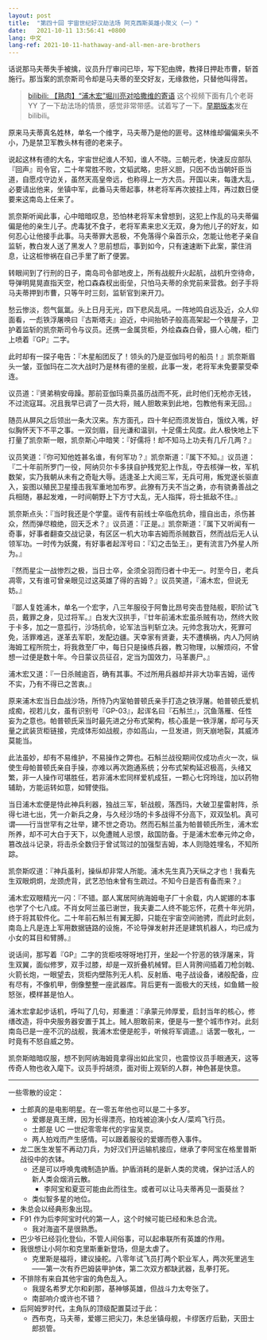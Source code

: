 ```yaml
---
layout: post
title:  "第四十回 宇宙世纪好汉劫法场 阿克西斯英雄小聚义（一）"
date:   2021-10-11 13:56:41 +0800
lang: 中文
lang-ref: 2021-10-11-hathaway-and-all-men-are-brothers
---
```


话说那马夫蒂失手被擒，议员升厅审问已毕，写下犯由牌，教择日押赴市曹，斩首施行。那当案的凯奈斯司令却是马夫蒂的至交好友，无缘救他，只替他叫得苦。

> [bilibili: 【熟肉】“浦木宏”堀川亮对哈撒维的寄语](https://www.bilibili.com/video/BV1yh411q7te) 这个视频下面有几个老哥 YY 了一下劫法场的情景，感觉非常带感。试着写了一下。[早期版本](https://www.bilibili.com/read/cv13531057)发在 bilibili。

原来马夫蒂真名姓林，单名一个维字，马夫蒂乃是他的匪号。这林维却偏偏来头不小，乃是禁卫军教头林有德的老来子。

说起这林有德的大名，宇宙世纪谁人不知，谁人不晓。三朝元老，快速反应部队『回声』司令官，二十年常胜不败，文韬武略，忠肝义胆，只因不齿当朝奸臣当道，自愿戍守边关，虽然天高皇帝远，也称得上一方大员。开国以来，每逢大乱，必要请出他来，坐镇中军，此番马夫蒂起事，林老将军再次披挂上阵，再过数日便要来这南岛上任来了。

凯奈斯听闻此事，心中暗暗叹息，恐怕林老将军未曾想到，这犯上作乱的马夫蒂偏偏是他的亲生儿子。虎毒犹不食子，老将军素来忠义无双，身为他儿子的好友，如何忍心让他接手此事。马夫蒂罪大恶极，不免落得个枭首示众，怎能让他老子亲自监斩，教白发人送了黑发人？思前想后，事到如今，只有速速断下此案，蒙住消息，让这桩惨祸在自己手里了断了便罢。

转眼间到了行刑的日子，南岛司令部地皮上，所有战舰升火起航，战机升空待命，导弹明晃晃直指天空，枪口森森杈出街垒，只怕马夫蒂的余党前来营救。刽子手将马夫蒂押到市曹，只等午时三刻，监斩官到来开刀。

愁云惨淡，怨气氤氲。头上日月无光，四下悲风乱吼。一阵地鸣自远及近，众人仰面看，一彪铁浮屠唤曰『古斯塔夫』迫近，中间抬轿子般高高架起一个铁屋子，卫护着监斩的凯奈斯司令与议员。还携一金属货柜，外绘森森白骨，摄人心魄，柜门上喷着『GP』二字。

此时却有一探子电告：『木星船团反了！领头的乃是亚伽玛号的船员！』凯奈斯眉头一皱，亚伽玛在二次大战时乃是林有德的坐舰，此事一发，老将军未免要蒙受牵连。

议员道：『贤弟稍安毋躁。那前亚伽玛乘员虽历战而不死，此时他们无枪亦无钱，不过流寇耳。况且我早已调了一员大将，贼人胆敢来到此地，包教他有来无回。』

随员从屏风之后领出一条大汉来。东方面孔，四十年纪而须发皆白，饿纹入嘴，好似胸怀天下不平之事。一双剑眉，目光谦和温驯，十足儒士风度。此人极快地上下打量了凯奈斯一眼，凯奈斯心中暗笑：『好儒将！却不知马上功夫有几斤几两？』

议员笑道：『你可知他姓甚名谁，有何军功？』凯奈斯道：『属下不知。』议员道：『二十年前所罗门一役，阿纳贝尔卡多挟自护残党犯上作乱，夺去核弹一枚，军机数架，实乃我朝从未有之奇耻大辱。适逢圣上大阅三军，无兵可用，叛党遂长驱直入，妄图以殖民卫星撞击我军重地加布罗。此獠有万夫不当之勇，亦有骁勇善战之兵相随，暴起发难，一时间朝野上下方寸大乱，无人指挥，将士抵敌不住。』

凯奈斯点头：『当时我还是个学童。谣传有前线士卒临危抗命，擅自出击，杀伤甚众，然而弹尽粮绝，回天乏术？』议员道：『正是。』凯奈斯道：『属下又听闻有一奇事，好事者翻查交战记录，有区区一机大功率吉姆而杀贼数百，然而战后无人认领军功。一时传为妖魔，有好事者起浑号曰：『幻之击坠王』，更有流言乃外星人所为。』

『然而星尘一战惨烈之极，当日士卒，全须全羽而归者十中无一。时至今日，老兵凋零，又有谁可曾亲眼见过这英雄了得的吉姆？』议员笑道，『浦木宏，但说无妨。』

『鄙人复姓浦木，单名一个宏字，八三年服役于阿鲁比昂号突击登陆舰，职阶试飞员，戴罪之身，见过将军。』白发大汉拱手，『廿年前浦木宏虽杀贼有功，然终大败于卡多，加之一意孤行，沙场抗命，论军法当判斩立决。元帅念我功大，死罪可免，活罪难逃，遂革去军职，发配边疆。天幸家有贤妻，夫不遭横祸，内人乃阿纳海姆工程所院士，将我救至厂中，每日只是操练兵器，教习物理，以解烦闷，不曾想一过便是数十年。今日蒙议员征召，定当为国效力，马革裹尸。』

浦木宏又道：『一日杀贼逾百，确有其事。不过所用兵器却并非大功率吉姆，谣传不实，乃有不得已之苦衷。』

原来浦木宏当日血战沙场，所恃乃内室帕普顿氏亲手打造之铁浮屠。帕普顿氏爱机成痴，视若儿女，虽有识别号『GP-03』，起诨名曰『石斛兰』，沉鱼落雁、任性妄为之意也。帕普顿氏采当时最先进之分布式架构，核心虽是一铁浮屠，却可与天量之武装货柜链接，完成体形如战舰，亦如高山，一旦发进，则天崩地裂，其威沛莫能当。

此法虽妙，却有不易维护，不易操作之弊也。石斛兰战役期间仅成功点火一次，纵使生母帕普顿氏亲自手操，亦难以再次跑通系统；分布式架构延迟极高，头绪又繁，非一人操作可堪胜任，若非浦木宏同样爱机成狂，一颗心七窍玲珑，加以药物辅助，方能运转如意，如臂使指。

当日浦木宏便是恃此神兵利器，独战三军，斩战舰，落西玛，大破卫星雷射阵，杀得七进七出，凭一介新兵之身，与久经沙场的卡多战得不分高下，双双坠机。真可谓——行当世罕有之壮举，建不世之奇功。然而石斛兰虽为帕普顿氏所生，浦木宏所养，却不可大白于天下，以免遭贼人忌恨，敌国防备。于是浦木宏奉元帅之命，篡改战斗记录，将击杀全数归于曾试驾过的加强型吉姆，本人则隐姓埋名，不知所踪。

凯奈斯叹道：『神兵虽利，操纵却非常人所能。浦木先生真乃天纵之才也！我看先生双眼炯炯，龙颈虎背，武艺恐怕未曾有生疏过。不知今日是否有备而来？』

浦木宏双眼精光一闪：『不错。鄙人寓居阿纳海姆电子厂十余载，内人妮娜的本事也学了个七八成。不肖女阿兰虽已谢世，我夫妻二人终不能忘怀，花费十年光阴，终于将其软件化。二十年前石斛兰有翼无脚，只能在宇宙空间驰骋，而此时此刻，南岛上凡是连上军用数据链路的设施，不论导弹发射井还是建筑机器人，均已成为小女的耳目和臂膊。』

说话间，那写着『GP』二字的货柜吱呀呀地打开，坐起一个狞恶的铁浮屠来，背生双翼，面似修罗，双手过膝，却是一双折叠机械臂。巨人背胯间插着刀枪剑戟、火箭长炮，一眼望去，货柜内壁陈列无人机、反射盾、电子战设备，诸般配备，应有尽有，不像机甲，倒像整整一座武器库。背后更有一面极大的天线，如鱼鳍一般怒张，模样甚是怕人。

浦木宏拿起步话机，呼叫了几句，郑重道：『承蒙元帅厚爱，启封当年的核心，修缮改造，将中央服务器安置于其上。贼人胆敢前来，便是与一整个城市作对。此刻南岛已是一座不沉的战舰，我浦木宏便是舵手，听候将军调遣。』话罢一敬礼，一时竟有不怒自威之势。

凯奈斯暗暗叹服，想不到阿纳海姆竟拿得出如此宝贝，也震惊议员手眼通天，这等传奇人物也收入麾下。议员手捋胡须，面对街上观斩的人群，神色甚是快意。

----

一些零散的设定：

- 士郎真的是电影明星。在一零五年他也可以是二十多岁。
  - 爱娜是真王牌，因为长得漂亮，拍戏被迫演小女人/菜鸡飞行员。
  - 士郎是 UC 一世纪零零年代的宇宙吴京。
  - 两人拍戏而产生感情。可以跟着服役的爱娜而卷入事件。
- 龙二医生发誓不再动刀兵，为好汉们开运输机接应，继承了李阿宝在格里普斯战役中的衣钵。
  - 还是可以呼唤鬼魂制造护盾。护盾消耗的是新人类的灵魂，保护过活人的新人类会烟消云散。
    - 李阿宝和夏亚可能由此而往生。或者可以让马夫蒂再见一面葵丝？
  - 类似智多星的地位。
- 朱总会以经典形象出现。
- F91 作为后李阿宝时代的第一人，这个时候可能已经和朱总合流。
  - 我对海盗不是很熟悉。
- 巴少爷已经羽化登仙，不管人间俗事，可以起串联所有英雄的作用。
- 我很想让小阿尔和克里斯重新登场，但是太虐了。
  - 克里斯是福将，建议操舵。八零年试飞员打两个职业军人，两次死里逃生——第一次有乔巴姆装甲护体，第二次双方都缺武器，乱拳打死。
- 不排除有来自其他宇宙的角色乱入。
  - 我提名希罗尤尔和刹那，基神够英雄，但战斗力太夸张了。
  - 南部响介或许也不错？
- 后阿姆罗时代，主角队的顶级配置莫过于此：
  - 西布克，马夫蒂，爱娜三把尖刀，朱总坐镇母舰，卡缪医疗后勤，天田士郎损管。